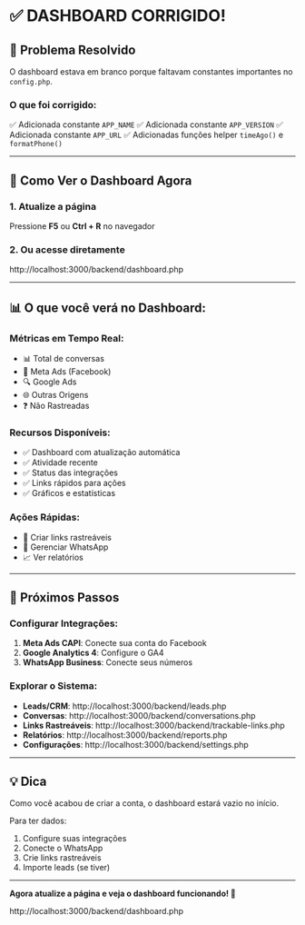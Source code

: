 # ✅ DASHBOARD CORRIGIDO!

## 🔧 Problema Resolvido

O dashboard estava em branco porque faltavam constantes importantes no `config.php`.

### O que foi corrigido:
✅ Adicionada constante `APP_NAME`
✅ Adicionada constante `APP_VERSION`
✅ Adicionada constante `APP_URL`
✅ Adicionadas funções helper `timeAgo()` e `formatPhone()`

---

## 🎯 Como Ver o Dashboard Agora

### 1. Atualize a página
Pressione **F5** ou **Ctrl + R** no navegador

### 2. Ou acesse diretamente
http://localhost:3000/backend/dashboard.php

---

## 📊 O que você verá no Dashboard:

### Métricas em Tempo Real:
- 📊 Total de conversas
- 📱 Meta Ads (Facebook)
- 🔍 Google Ads
- 🌐 Outras Origens
- ❓ Não Rastreadas

### Recursos Disponíveis:
- ✅ Dashboard com atualização automática
- ✅ Atividade recente
- ✅ Status das integrações
- ✅ Links rápidos para ações
- ✅ Gráficos e estatísticas

### Ações Rápidas:
- 🔗 Criar links rastreáveis
- 💬 Gerenciar WhatsApp
- 📈 Ver relatórios

---

## 🚀 Próximos Passos

### Configurar Integrações:
1. **Meta Ads CAPI**: Conecte sua conta do Facebook
2. **Google Analytics 4**: Configure o GA4
3. **WhatsApp Business**: Conecte seus números

### Explorar o Sistema:
- **Leads/CRM**: http://localhost:3000/backend/leads.php
- **Conversas**: http://localhost:3000/backend/conversations.php
- **Links Rastreáveis**: http://localhost:3000/backend/trackable-links.php
- **Relatórios**: http://localhost:3000/backend/reports.php
- **Configurações**: http://localhost:3000/backend/settings.php

---

## 💡 Dica

Como você acabou de criar a conta, o dashboard estará vazio no início. 

Para ter dados:
1. Configure suas integrações
2. Conecte o WhatsApp
3. Crie links rastreáveis
4. Importe leads (se tiver)

---

**Agora atualize a página e veja o dashboard funcionando! 🎉**

http://localhost:3000/backend/dashboard.php

